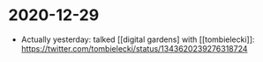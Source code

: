 # 2020-12-29

- Actually yesterday: talked [[digital gardens] with [[tombielecki]]: https://twitter.com/tombielecki/status/1343620239276318724